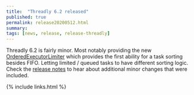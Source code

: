 ```yaml
---
title:  "Threadly 6.2 released"
published: true
permalink: release20200512.html
summary: 
tags: [news, release, release-threadly]
---
```


Threadly 6.2 is fairly minor.  Most notably providing the new <a href="javadocs/threadly/6.2/org/threadly/concurrent/wrapper/limiter/OrderedExecutorLimiter.html">OrderedExecutorLimiter</a> which provides the first ability for a task sorting besides FIFO.  Letting limited / queued tasks to have different sorting logic.  Check the <a href="https://github.com/threadly/threadly/releases/tag/release-6.2">release notes</a> to hear about additional minor changes that were included.

{% include links.html %}
